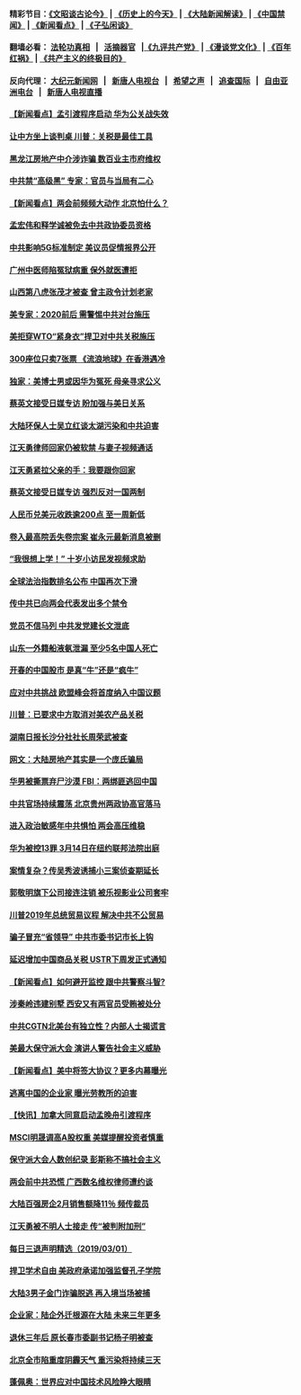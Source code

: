 #### 精彩节目：[《文昭谈古论今》](http://155.138.205.71/wenzhao) | [《历史上的今天》](http://155.138.205.71/today-in-history) | [《大陆新闻解读》](http://155.138.205.71/ntdtv-comedy) | [《中国禁闻》](http://155.138.205.71/ntdtv-news) | [《新闻看点》](http://155.138.205.71/news-insight) | [《子弘闲谈》](http://155.138.205.71/zihongxiantan/) 

 #### 翻墙必看： [法轮功真相](http://155.138.205.71:10000/videos/truth.html) &nbsp;&nbsp;|&nbsp;&nbsp; [活摘器官](http://155.138.205.71:10000/videos/res/Organs/) &nbsp;&nbsp;|[《九评共产党》](http://155.138.205.71:10000/videos/jiuping) | [《漫谈党文化》](http://155.138.205.71:10000/videos/mtdwh) | [《百年红祸》](http://155.138.205.71:10000/videos/bnhh) | [《共产主义的终极目的》](http://155.138.205.71:10000/videos/res/zjmd) 

 #### 反向代理： [大纪元新闻网](http://155.138.205.71:10080/) &nbsp;&nbsp;|&nbsp;&nbsp; [新唐人电视台](http://155.138.205.71:8000/) &nbsp;&nbsp;|&nbsp;&nbsp; [希望之声](http://155.138.205.71:8200/) &nbsp;&nbsp;|&nbsp;&nbsp; [追查国际](http://155.138.205.71:10010/) &nbsp;&nbsp;|&nbsp;&nbsp; [自由亚洲电台](http://155.138.205.71:9800/) &nbsp;&nbsp;|&nbsp;&nbsp; [新唐人电视直播](http://155.138.205.71/) 

#### [【新闻看点】孟引渡程序启动 华为公关战失效](../pages/nsc413/n11084453.md?t=03022136) 

#### [让中方坐上谈判桌 川普：关税是最佳工具](../pages/nsc413/n11084359.md?t=03022136) 

#### [黑龙江房地产中介涉诈骗 数百业主市府维权](../pages/nsc413/n11084498.md?t=03022136) 

#### [中共禁“高级黑” 专家：官员与当局有二心](../pages/nsc413/n11084288.md?t=03022136) 

#### [【新闻看点】两会前频频大动作 北京怕什么？](../pages/nsc413/n11084463.md?t=03022136) 

#### [孟宏伟和释学诚被免去中共政协委员资格](../pages/nsc413/n11084421.md?t=03022136) 

#### [中共影响5G标准制定 美议员促情报界公开](../pages/nsc413/n11084422.md?t=03022136) 

#### [广州中医师陷冤狱病重 保外就医遭拒](../pages/nsc413/n11053515.md?t=03022136) 

#### [山西第八虎张茂才被查 曾主政令计划老家](../pages/nsc413/n11084247.md?t=03022136) 

#### [美专家：2020前后 需警惕中共对台施压](../pages/nsc413/n11084164.md?t=03022136) 


#### [美拒穿WTO“紧身衣”捍卫对中共关税施压](../pages/nsc413/n11084156.md?t=03022136) 

#### [300座位只卖7张票 《流浪地球》在香港遇冷](../pages/nsc413/n11084021.md?t=03022136) 

#### [独家：美博士男或因华为冤死 母亲寻求公义](../pages/nsc413/n11082270.md?t=03022136) 

#### [蔡英文接受日媒专访 盼加强与美日关系](../pages/nsc413/n11083821.md?t=03022136) 

#### [大陆环保人士吴立红谈太湖污染和中共迫害](../pages/nsc413/n11083885.md?t=03022136) 

#### [江天勇律师回家仍被软禁 与妻子视频通话](../pages/nsc413/n11083670.md?t=03022136) 

#### [江天勇紧拉父亲的手：我要跟你回家](../pages/nsc413/n11082977.md?t=03022136) 

#### [蔡英文接受日媒专访 强烈反对一国两制](../pages/nsc413/n11083772.md?t=03022136) 

#### [人民币兑美元收跌逾200点 至一周新低](../pages/nsc413/n11083568.md?t=03022136) 

#### [卷入最高院丢失卷宗案 崔永元最新消息被删](../pages/nsc413/n11083425.md?t=03022136) 

#### [“我很想上学！” 十岁小访民发视频求助](../pages/nsc413/n11083426.md?t=03022136) 

#### [全球法治指数排名公布 中国再次下滑](../pages/nsc413/n11083388.md?t=03022136) 

#### [传中共已向两会代表发出多个禁令](../pages/nsc413/n11083242.md?t=03022136) 

#### [党员不信马列 中共发党建长文泄底](../pages/nsc413/n11083141.md?t=03022136) 

#### [山东一外籍船液氨泄漏 至少5名中国人死亡](../pages/nsc413/n11083259.md?t=03022136) 

#### [开春的中国股市 是真“牛”还是“疯牛”](../pages/nsc413/n11083096.md?t=03022136) 

#### [应对中共挑战 欧盟峰会将首度纳入中国议题](../pages/nsc413/n11083159.md?t=03022136) 

#### [川普：已要求中方取消对美农产品关税](../pages/nsc413/n11083216.md?t=03022136) 

#### [湖南日报长沙分社社长周荣武被查](../pages/nsc413/n11083132.md?t=03022136) 

#### [网文：大陆房地产其实是一个庞氏骗局](../pages/nsc413/n11082988.md?t=03022136) 

#### [华男被撕票弃尸沙漠 FBI：两绑匪逃回中国](../pages/nsc413/n11082885.md?t=03022136) 

#### [中共官场持续震荡 北京贵州两政协高官落马](../pages/nsc413/n11083095.md?t=03022136) 

#### [进入政治敏感年中共惧怕 两会高压维稳](../pages/nsc413/n11082803.md?t=03022136) 

#### [华为被控13罪 3月14日在纽约联邦法院出庭](../pages/nsc413/n11082772.md?t=03022136) 

#### [案情复杂？传吴秀波诱捕小三案侦查期延长](../pages/nsc413/n11082494.md?t=03022136) 

#### [郭敬明旗下公司接连注销 被乐视影业公司套牢](../pages/nsc413/n11082525.md?t=03022136) 

#### [川普2019年总统贸易议程 解决中共不公贸易](../pages/nsc413/n11082766.md?t=03022136) 

#### [骗子冒充“省领导” 中共市委书记市长上钩](../pages/nsc413/n11082471.md?t=03022136) 

#### [延迟增加中国商品关税 USTR下周发正式通知](../pages/nsc413/n11082707.md?t=03022136) 

#### [【新闻看点】如何避开监控 跟中共警察斗智?](../pages/nsc413/n11082342.md?t=03022136) 

#### [涉秦岭违建别墅 西安又有两官员受贿被处分](../pages/nsc413/n11082578.md?t=03022136) 

#### [中共CGTN北美台有独立性？内部人士揭谎言](../pages/nsc413/n11082511.md?t=03022136) 

#### [美最大保守派大会 演讲人警告社会主义威胁](../pages/nsc413/n11082171.md?t=03022136) 

#### [【新闻看点】美中将签大协议？更多内幕曝光](../pages/nsc413/n11082208.md?t=03022136) 

#### [逃离中国的企业家 曝光劳教所的迫害](../pages/nsc413/n11080422.md?t=03022136) 

#### [【快讯】加拿大同意启动孟晚舟引渡程序](../pages/nsc413/n11082478.md?t=03022136) 

#### [MSCI明晟调高A股权重 美媒提醒投资者慎重](../pages/nsc413/n11082078.md?t=03022136) 

#### [保守派大会人数创纪录 彭斯称不搞社会主义](../pages/nsc413/n11082273.md?t=03022136) 

#### [两会前中共恐慌 广西数名维权律师遭约谈](../pages/nsc413/n11082307.md?t=03022136) 

#### [大陆百强房企2月销售额降11％ 频传裁员](../pages/nsc413/n11082210.md?t=03022136) 

#### [江天勇被不明人士接走 传“被判附加刑”](../pages/nsc413/n11082223.md?t=03022136) 

#### [每日三退声明精选（2019/03/01）](../pages/nsc413/n11082190.md?t=03022136) 

#### [捍卫学术自由 美政府承诺加强监督孔子学院](../pages/nsc413/n11081281.md?t=03022136) 

#### [大陆3男子金门诈骗脱逃 再入境当场被捕](../pages/nsc413/n11082038.md?t=03022136) 


#### [企业家：陆企外迁根源在大陆 未来三年更多](../pages/nsc413/n11081616.md?t=03022136) 

#### [退休三年后 原长春市委副书记杨子明被查](../pages/nsc413/n11080195.md?t=03022136) 

#### [北京全市陷重度阴霾天气 重污染将持续三天](../pages/nsc413/n11081790.md?t=03022136) 

#### [蓬佩奥：世界应对中国技术风险睁大眼睛](../pages/nsc413/n11081916.md?t=03022136) 

